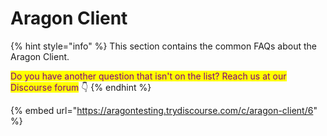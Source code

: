 # Aragon Client

{% hint style="info" %}
This section contains the common FAQs about the Aragon Client.&#x20;

<mark style="color:purple;">Do you have another question that isn't on the list? Reach us at our Discourse forum</mark> 👇
{% endhint %}

{% embed url="https://aragontesting.trydiscourse.com/c/aragon-client/6" %}
